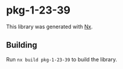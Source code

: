 # pkg-1-23-39

This library was generated with [Nx](https://nx.dev).

## Building

Run `nx build pkg-1-23-39` to build the library.
